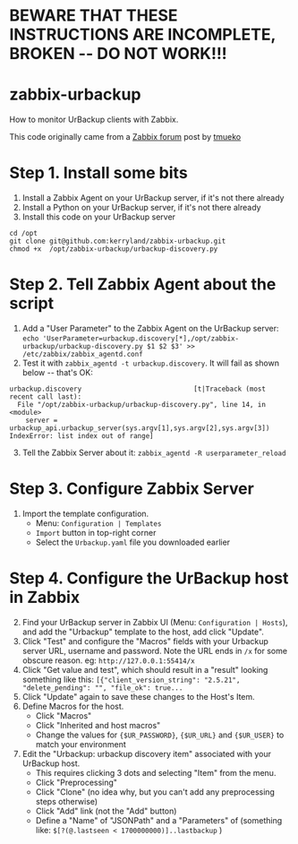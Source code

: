 # BEWARE THAT THESE INSTRUCTIONS ARE INCOMPLETE, BROKEN -- DO NOT WORK!!!


# zabbix-urbackup
How to monitor UrBackup clients with Zabbix.

This code originally came from a [Zabbix forum](https://www.zabbix.com/forum/zabbix-help/409665-newbie-monitoring-urbackup) post by [tmueko](https://www.zabbix.com/forum/member/316499-tmueko)

# Step 1. Install some bits
1. Install a Zabbix Agent on your UrBackup server, if it's not there already
2. Install a Python on your UrBackup server, if it's not there already
3. Install this code on your UrBackup server
```
cd /opt
git clone git@github.com:kerryland/zabbix-urbackup.git
chmod +x  /opt/zabbix-urbackup/urbackup-discovery.py
```
# Step 2. Tell Zabbix Agent about the script
1. Add a "User Parameter" to the Zabbix Agent on the UrBackup server:
`echo 'UserParameter=urbackup.discovery[*],/opt/zabbix-urbackup/urbackup-discovery.py $1 $2 $3' >> /etc/zabbix/zabbix_agentd.conf`
2. Test it with `zabbix_agentd -t urbackup.discovery`. It will fail as shown below -- that's OK:
```
urbackup.discovery                            [t|Traceback (most recent call last):
  File "/opt/zabbix-urbackup/urbackup-discovery.py", line 14, in <module>
    server = urbackup_api.urbackup_server(sys.argv[1],sys.argv[2],sys.argv[3])
IndexError: list index out of range]
```
3. Tell the Zabbix Server about it: `zabbix_agentd -R userparameter_reload`

# Step 3. Configure Zabbix Server
1. Import the template configuration.
   - Menu: `Configuration | Templates`
   - `Import` button in top-right corner
   - Select the `Urbackup.yaml` file you downloaded earlier
  
# Step 4. Configure the UrBackup host in Zabbix
2. Find your UrBackup server in Zabbix UI (Menu: `Configuration | Hosts`), and add the "Urbackup" template to the host, add click "Update".
3. Click "Test" and configure the "Macros" fields with your Urbackup server URL, username and password. Note the URL ends in `/x` for some obscure reason. eg: `http://127.0.0.1:55414/x`
4. Click "Get value and test", which should result in a "result" looking something like this: `[{"client_version_string": "2.5.21", "delete_pending": "", "file_ok": true...`
5. Click "Update" again to save these changes to the Host's Item.
6. Define Macros for the host.
    - Click "Macros"
    - Click "Inherited and host macros"
    - Change the values for `{$UR_PASSWORD}`, `{$UR_URL}` and `{$UR_USER}` to match your environment
7. Edit the "Urbackup: urbackup discovery item" associated with your UrBackup host.
   - This requires clicking 3 dots and selecting "Item" from the menu.
   - Click "Preprocessing"
   - Click "Clone" (no idea why, but you can't add any preprocessing steps otherwise)
   - Click "Add" link (not the "Add" button)
   - Define a "Name" of "JSONPath" and a "Parameters" of (something like: `$[?(@.lastseen < 1700000000)]..lastbackup` )

